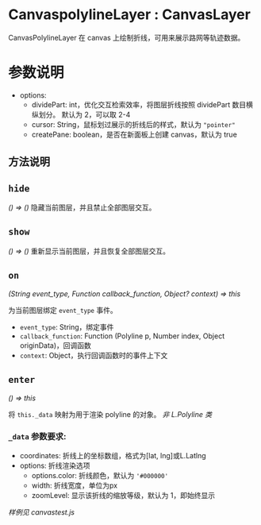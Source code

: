 # CanvaspolylineLayer : CanvasLayer


CanvasPolylineLayer 在 canvas 上绘制折线，可用来展示路网等轨迹数据。

# 参数说明
+ options: 
    - dividePart: int，优化交互检索效率，将图层折线按照 dividePart 数目横纵划分。 默认为 2，可以取 2-4
    - cursor: String，鼠标划过展示的折线后的样式，默认为 `"pointer"`
    - createPane: boolean，是否在新面板上创建 canvas，默认为 true

## 方法说明
## `hide`
*() => ()*
隐藏当前图层，并且禁止全部图层交互。

## `show`
*() => ()*
重新显示当前图层，并且恢复全部图层交互。

## `on`
*(String event_type, Function callback_function, Object? context) => this*

为当前图层绑定 `event_type` 事件。
+ `event_type`: String，绑定事件
+ `callback_function`: Function (Polyline p, Number index, Object originData)，回调函数
+ `context`: Object，执行回调函数时的事件上下文

## `enter`
*() => this*

将 `this._data` 映射为用于渲染 polyline 的对象。 *非 L.Polyline 类*
### `_data` 参数要求:
+ coordinates: 折线上的坐标数组，格式为[lat, lng]或L.Latlng
+ options: 折线渲染选项
    - options.color: 折线颜色，默认为 `'#000000'`
    - width: 折线宽度，单位为px
    - zoomLevel: 显示该折线的缩放等级，默认为 1，即始终显示


*样例见 canvastest.js*